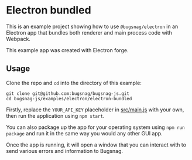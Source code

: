 # Electron bundled

This is an example project showing how to use `@bugsnag/electron` in an Electron app that bundles both renderer and main process code with Webpack.

This example app was created with Electron forge.

## Usage

Clone the repo and `cd` into the directory of this example:

```
git clone git@github.com:bugsnag/bugsnag-js.git
cd bugsnag-js/examples/electron/electron-bundled
```

Firstly, replace the `YOUR_API_KEY` placeholder in [src/main.js](src/main.js) with your own, then run the application using `npm start`.

You can also package up the app for your operating system using `npm run package` and run it in the same way you would any other GUI app.

Once the app is running, it will open a window that you can interact with to send various errors and information to Bugsnag.